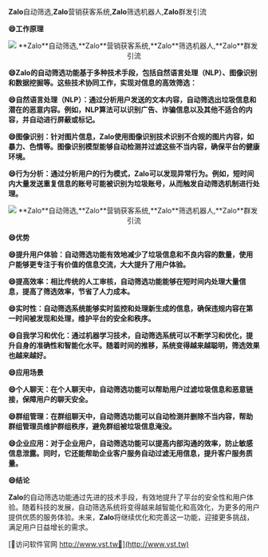 **Zalo**自动筛选,**Zalo**营销获客系统,**Zalo**筛选机器人,**Zalo**群发引流

**😄工作原理**

 <center><img src="https://vst.tw/MP4/tuiguang/png/8.png" alt="**Zalo**自动筛选,**Zalo**营销获客系统,**Zalo**筛选机器人,**Zalo**群发引流"></center>

**😄**Zalo**的自动筛选功能基于多种技术手段，包括自然语言处理（NLP）、图像识别和数据挖掘等。这些技术协同工作，实现对信息的高效筛选：**

**😄自然语言处理（NLP）：通过分析用户发送的文本内容，自动筛选出垃圾信息和潜在的恶意内容。例如，NLP算法可以识别广告、诈骗信息以及其他不适合的内容，并自动进行屏蔽或标记。**

**😄图像识别：针对图片信息，**Zalo**使用图像识别技术识别不合规的图片内容，如暴力、色情等。图像识别模型能够自动检测并过滤这些不当内容，确保平台的健康环境。**

**😄行为分析：通过分析用户的行为模式，**Zalo**可以发现异常行为。例如，短时间内大量发送重复信息的账号可能被识别为垃圾账号，从而触发自动筛选机制进行处理。**

 <center><img src="https://vst.tw/MP4/tuiguang/png/7.png" alt="**Zalo**自动筛选,**Zalo**营销获客系统,**Zalo**筛选机器人,**Zalo**群发引流"></center>

**😄优势**

**😄提升用户体验：自动筛选功能有效地减少了垃圾信息和不良内容的数量，使用户能够更专注于有价值的信息交流，大大提升了用户体验。**

**😄提高效率：相比传统的人工审核，自动筛选功能能够在短时间内处理大量信息，提高了筛选效率，节省了人力成本。**

**😄实时性：自动筛选系统能够实时监控和处理新生成的信息，确保违规内容在第一时间被发现和处理，维护平台的安全和秩序。**

**😄自我学习和优化：通过机器学习技术，自动筛选系统可以不断学习和优化，提升自身的准确性和智能化水平。随着时间的推移，系统变得越来越聪明，筛选效果也越来越好。**

**😄应用场景**

**😄个人聊天：在个人聊天中，自动筛选功能可以帮助用户过滤垃圾信息和恶意链接，保障用户的聊天安全。**

**😄群组管理：在群组聊天中，自动筛选功能可以自动检测并删除不当内容，帮助群组管理员维护群组秩序，避免群组被垃圾信息淹没。**

**😄企业应用：对于企业用户，自动筛选功能可以提高内部沟通的效率，防止敏感信息泄露。同时，它还能帮助企业客户服务自动过滤无用信息，提升客户服务质量。**

**😄结论**

**Zalo**的自动筛选功能通过先进的技术手段，有效地提升了平台的安全性和用户体验。随着科技的发展，自动筛选系统将变得越来越智能化和高效化，为更多的用户提供优质的服务体验。未来，**Zalo**将继续优化和完善这一功能，迎接更多挑战，满足用户日益增长的需求。


[👻访问软件官网 http://www.vst.tw👻](http://www.vst.tw)
